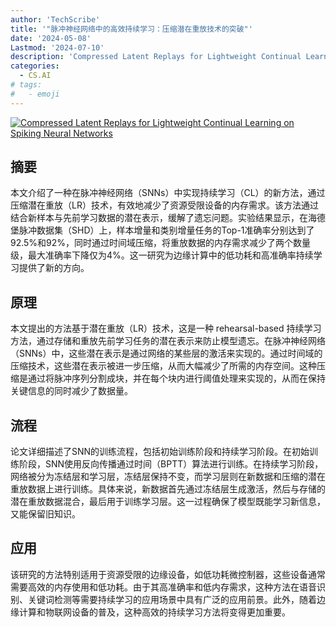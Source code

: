 ```yaml
---
author: 'TechScribe'
title: '"脉冲神经网络中的高效持续学习：压缩潜在重放技术的突破"'
date: '2024-05-08'
Lastmod: '2024-07-10'
description: 'Compressed Latent Replays for Lightweight Continual Learning on Spiking Neural Networks'
categories:
  - CS.AI
# tags:
#   - emoji
---
```


[![Compressed Latent Replays for Lightweight Continual Learning on Spiking Neural Networks](https://arxiv-research-1301205113.cos.ap-guangzhou.myqcloud.com/images/2407.03111v2.pdf_0.jpg)](https://arxiv.org/abs/2407.03111v2)

## 摘要

本文介绍了一种在脉冲神经网络（SNNs）中实现持续学习（CL）的新方法，通过压缩潜在重放（LR）技术，有效地减少了资源受限设备的内存需求。该方法通过结合新样本与先前学习数据的潜在表示，缓解了遗忘问题。实验结果显示，在海德堡脉冲数据集（SHD）上，样本增量和类别增量任务的Top-1准确率分别达到了92.5%和92%，同时通过时间域压缩，将重放数据的内存需求减少了两个数量级，最大准确率下降仅为4%。这一研究为边缘计算中的低功耗和高准确率持续学习提供了新的方向。<!--more-->

## 原理

本文提出的方法基于潜在重放（LR）技术，这是一种 rehearsal-based 持续学习方法，通过存储和重放先前学习任务的潜在表示来防止模型遗忘。在脉冲神经网络（SNNs）中，这些潜在表示是通过网络的某些层的激活来实现的。通过时间域的压缩技术，这些潜在表示被进一步压缩，从而大幅减少了所需的内存空间。这种压缩是通过将脉冲序列分割成块，并在每个块内进行阈值处理来实现的，从而在保持关键信息的同时减少了数据量。

## 流程

论文详细描述了SNN的训练流程，包括初始训练阶段和持续学习阶段。在初始训练阶段，SNN使用反向传播通过时间（BPTT）算法进行训练。在持续学习阶段，网络被分为冻结层和学习层，冻结层保持不变，而学习层则在新数据和压缩的潜在重放数据上进行训练。具体来说，新数据首先通过冻结层生成激活，然后与存储的潜在重放数据混合，最后用于训练学习层。这一过程确保了模型既能学习新信息，又能保留旧知识。

## 应用

该研究的方法特别适用于资源受限的边缘设备，如低功耗微控制器，这些设备通常需要高效的内存使用和低功耗。由于其高准确率和低内存需求，这种方法在语音识别、关键词检测等需要持续学习的应用场景中具有广泛的应用前景。此外，随着边缘计算和物联网设备的普及，这种高效的持续学习方法将变得更加重要。